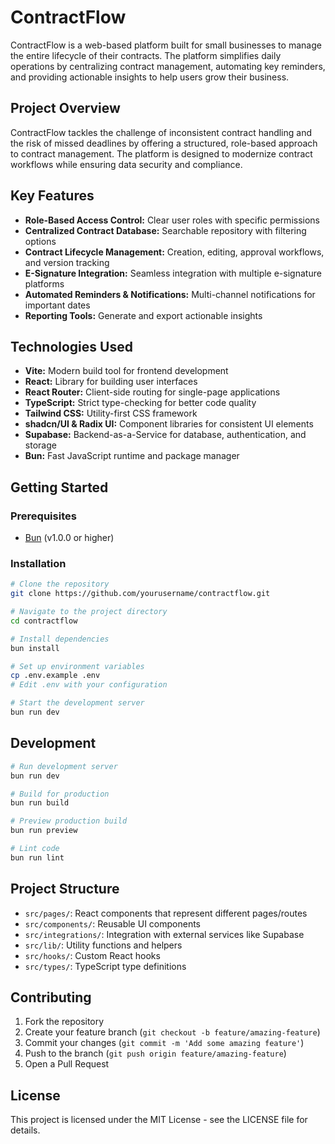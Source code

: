 # ContractFlow

ContractFlow is a web-based platform built for small businesses to manage the entire lifecycle of their contracts. The platform simplifies daily operations by centralizing contract management, automating key reminders, and providing actionable insights to help users grow their business.

## Project Overview

ContractFlow tackles the challenge of inconsistent contract handling and the risk of missed deadlines by offering a structured, role-based approach to contract management. The platform is designed to modernize contract workflows while ensuring data security and compliance.

## Key Features

- **Role-Based Access Control:** Clear user roles with specific permissions
- **Centralized Contract Database:** Searchable repository with filtering options
- **Contract Lifecycle Management:** Creation, editing, approval workflows, and version tracking
- **E-Signature Integration:** Seamless integration with multiple e-signature platforms
- **Automated Reminders & Notifications:** Multi-channel notifications for important dates
- **Reporting Tools:** Generate and export actionable insights

## Technologies Used

- **Vite:** Modern build tool for frontend development
- **React:** Library for building user interfaces
- **React Router:** Client-side routing for single-page applications
- **TypeScript:** Strict type-checking for better code quality
- **Tailwind CSS:** Utility-first CSS framework
- **shadcn/UI & Radix UI:** Component libraries for consistent UI elements
- **Supabase:** Backend-as-a-Service for database, authentication, and storage
- **Bun:** Fast JavaScript runtime and package manager

## Getting Started

### Prerequisites

- [Bun](https://bun.sh/) (v1.0.0 or higher)

### Installation

```sh
# Clone the repository
git clone https://github.com/yourusername/contractflow.git

# Navigate to the project directory
cd contractflow

# Install dependencies
bun install

# Set up environment variables
cp .env.example .env
# Edit .env with your configuration

# Start the development server
bun run dev
```

## Development

```sh
# Run development server
bun run dev

# Build for production
bun run build

# Preview production build
bun run preview

# Lint code
bun run lint
```

## Project Structure

- `src/pages/`: React components that represent different pages/routes
- `src/components/`: Reusable UI components
- `src/integrations/`: Integration with external services like Supabase
- `src/lib/`: Utility functions and helpers
- `src/hooks/`: Custom React hooks
- `src/types/`: TypeScript type definitions

## Contributing

1. Fork the repository
2. Create your feature branch (`git checkout -b feature/amazing-feature`)
3. Commit your changes (`git commit -m 'Add some amazing feature'`)
4. Push to the branch (`git push origin feature/amazing-feature`)
5. Open a Pull Request

## License

This project is licensed under the MIT License - see the LICENSE file for details.
